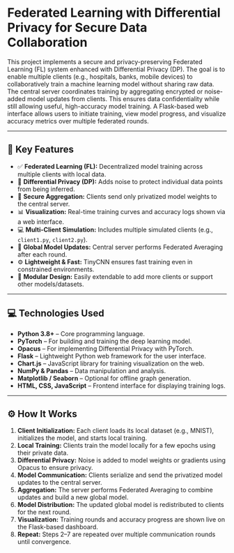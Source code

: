 # Federated Learning with Differential Privacy for Secure Data Collaboration

This project implements a secure and privacy-preserving Federated Learning (FL) system enhanced with Differential Privacy (DP). The goal is to enable multiple clients (e.g., hospitals, banks, mobile devices) to collaboratively train a machine learning model without sharing raw data. The central server coordinates training by aggregating encrypted or noise-added model updates from clients. This ensures data confidentiality while still allowing useful, high-accuracy model training. A Flask-based web interface allows users to initiate training, view model progress, and visualize accuracy metrics over multiple federated rounds.

---

## 🌟 Key Features

- ✅ **Federated Learning (FL):** Decentralized model training across multiple clients with local data.
- 🔐 **Differential Privacy (DP):** Adds noise to protect individual data points from being inferred.
- 📶 **Secure Aggregation:** Clients send only privatized model weights to the central server.
- 📊 **Visualization:** Real-time training curves and accuracy logs shown via a web interface.
- 💻 **Multi-Client Simulation:** Includes multiple simulated clients (e.g., `client1.py`, `client2.py`).
- 🔁 **Global Model Updates:** Central server performs Federated Averaging after each round.
- ⚙️ **Lightweight & Fast:** TinyCNN ensures fast training even in constrained environments.
- 📁 **Modular Design:** Easily extendable to add more clients or support other models/datasets.

---

## 💻 Technologies Used

- **Python 3.8+** – Core programming language.
- **PyTorch** – For building and training the deep learning model.
- **Opacus** – For implementing Differential Privacy with PyTorch.
- **Flask** – Lightweight Python web framework for the user interface.
- **Chart.js** – JavaScript library for training visualization on the web.
- **NumPy & Pandas** – Data manipulation and analysis.
- **Matplotlib / Seaborn** – Optional for offline graph generation.
- **HTML, CSS, JavaScript** – Frontend interface for displaying training logs.

---

## ⚙️ How It Works

1. **Client Initialization:** Each client loads its local dataset (e.g., MNIST), initializes the model, and starts local training.
2. **Local Training:** Clients train the model locally for a few epochs using their private data.
3. **Differential Privacy:** Noise is added to model weights or gradients using Opacus to ensure privacy.
4. **Model Communication:** Clients serialize and send the privatized model updates to the central server.
5. **Aggregation:** The server performs Federated Averaging to combine updates and build a new global model.
6. **Model Distribution:** The updated global model is redistributed to clients for the next round.
7. **Visualization:** Training rounds and accuracy progress are shown live on the Flask-based dashboard.
8. **Repeat:** Steps 2–7 are repeated over multiple communication rounds until convergence.


